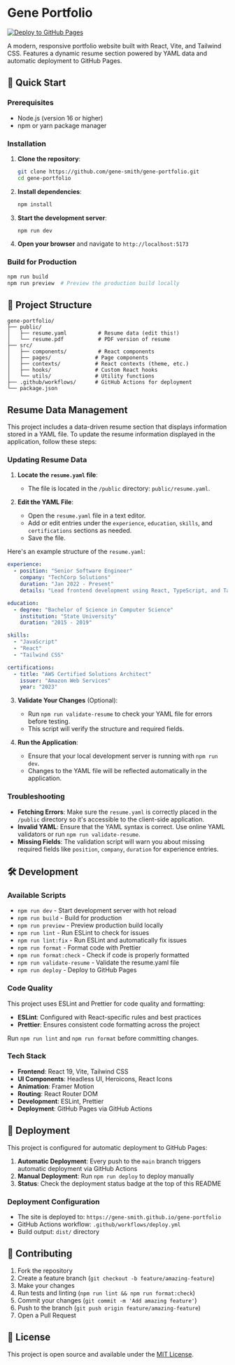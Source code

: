 # Gene Portfolio

[![Deploy to GitHub Pages](https://github.com/gene-smith/gene-portfolio/actions/workflows/deploy.yml/badge.svg)](https://github.com/gene-smith/gene-portfolio/actions/workflows/deploy.yml)

A modern, responsive portfolio website built with React, Vite, and Tailwind CSS. Features a dynamic resume section powered by YAML data and automatic deployment to GitHub Pages.

## 🚀 Quick Start

### Prerequisites
- Node.js (version 16 or higher)
- npm or yarn package manager

### Installation

1. **Clone the repository**:
   ```bash
   git clone https://github.com/gene-smith/gene-portfolio.git
   cd gene-portfolio
   ```

2. **Install dependencies**:
   ```bash
   npm install
   ```

3. **Start the development server**:
   ```bash
   npm run dev
   ```

4. **Open your browser** and navigate to `http://localhost:5173`

### Build for Production

```bash
npm run build
npm run preview  # Preview the production build locally
```

## 📁 Project Structure

```
gene-portfolio/
├── public/
│   ├── resume.yaml          # Resume data (edit this!)
│   └── resume.pdf           # PDF version of resume
├── src/
│   ├── components/          # React components
│   ├── pages/              # Page components
│   ├── contexts/           # React contexts (theme, etc.)
│   ├── hooks/              # Custom React hooks
│   └── utils/              # Utility functions
├── .github/workflows/      # GitHub Actions for deployment
└── package.json
```

## Resume Data Management

This project includes a data-driven resume section that displays information stored in a YAML file. To update the resume information displayed in the application, follow these steps:

### Updating Resume Data

1. **Locate the `resume.yaml` file**:
   - The file is located in the `/public` directory: `public/resume.yaml`.

2. **Edit the YAML File**:
   - Open the `resume.yaml` file in a text editor.
   - Add or edit entries under the `experience`, `education`, `skills`, and `certifications` sections as needed.
   - Save the file.

Here's an example structure of the `resume.yaml`:

```yaml
experience:
  - position: "Senior Software Engineer"
    company: "TechCorp Solutions"
    duration: "Jan 2022 - Present"
    details: "Lead frontend development using React, TypeScript, and Tailwind CSS."

education:
  - degree: "Bachelor of Science in Computer Science"
    institution: "State University"
    duration: "2015 - 2019"

skills:
  - "JavaScript"
  - "React"
  - "Tailwind CSS"

certifications:
  - title: "AWS Certified Solutions Architect"
    issuer: "Amazon Web Services"
    year: "2023"
```

3. **Validate Your Changes** (Optional):
   - Run `npm run validate-resume` to check your YAML file for errors before testing.
   - This script will verify the structure and required fields.

4. **Run the Application**:
   - Ensure that your local development server is running with `npm run dev`.
   - Changes to the YAML file will be reflected automatically in the application.

### Troubleshooting

- **Fetching Errors**: Make sure the `resume.yaml` is correctly placed in the `/public` directory so it's accessible to the client-side application.
- **Invalid YAML**: Ensure that the YAML syntax is correct. Use online YAML validators or run `npm run validate-resume`.
- **Missing Fields**: The validation script will warn you about missing required fields like `position`, `company`, `duration` for experience entries.

## 🛠 Development

### Available Scripts

- `npm run dev` - Start development server with hot reload
- `npm run build` - Build for production
- `npm run preview` - Preview production build locally
- `npm run lint` - Run ESLint to check for issues
- `npm run lint:fix` - Run ESLint and automatically fix issues
- `npm run format` - Format code with Prettier
- `npm run format:check` - Check if code is properly formatted
- `npm run validate-resume` - Validate the resume.yaml file
- `npm run deploy` - Deploy to GitHub Pages

### Code Quality

This project uses ESLint and Prettier for code quality and formatting:

- **ESLint**: Configured with React-specific rules and best practices
- **Prettier**: Ensures consistent code formatting across the project

Run `npm run lint` and `npm run format` before committing changes.

### Tech Stack

- **Frontend**: React 19, Vite, Tailwind CSS
- **UI Components**: Headless UI, Heroicons, React Icons
- **Animation**: Framer Motion
- **Routing**: React Router DOM
- **Development**: ESLint, Prettier
- **Deployment**: GitHub Pages via GitHub Actions

## 🚀 Deployment

This project is configured for automatic deployment to GitHub Pages:

1. **Automatic Deployment**: Every push to the `main` branch triggers automatic deployment via GitHub Actions
2. **Manual Deployment**: Run `npm run deploy` to deploy manually
3. **Status**: Check the deployment status badge at the top of this README

### Deployment Configuration

- The site is deployed to: `https://gene-smith.github.io/gene-portfolio`
- GitHub Actions workflow: `.github/workflows/deploy.yml`
- Build output: `dist/` directory

## 🤝 Contributing

1. Fork the repository
2. Create a feature branch (`git checkout -b feature/amazing-feature`)
3. Make your changes
4. Run tests and linting (`npm run lint && npm run format:check`)
5. Commit your changes (`git commit -m 'Add amazing feature'`)
6. Push to the branch (`git push origin feature/amazing-feature`)
7. Open a Pull Request

## 📄 License

This project is open source and available under the [MIT License](LICENSE).
